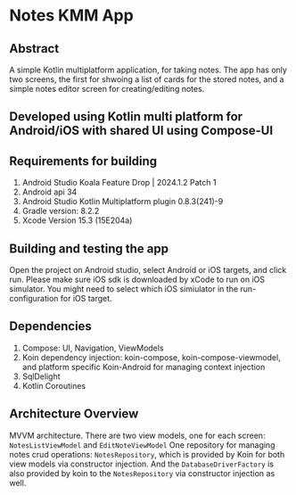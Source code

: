 # Notes KMM App

## Abstract
A simple Kotlin multiplatform application, for taking notes.
The app has only two screens, the first for shwoing a list of cards for the stored notes, and a simple notes editor screen for creating/editing notes.

## Developed using Kotlin multi platform for Android/iOS with shared UI using Compose-UI

## Requirements for building
1. Android Studio Koala Feature Drop | 2024.1.2 Patch 1
2. Android api 34
4. Android Studio Kotlin Multiplatform plugin 0.8.3(241)-9
5. Gradle version: 8.2.2
3. Xcode Version 15.3 (15E204a)

## Building and testing the app
Open the project on Android studio, select Android or iOS targets, and click run.
Please make sure iOS sdk is downloaded by xCode to run on iOS simulator.
You might need to select which iOS simiulator in the run-configuration for iOS target.

## Dependencies
1. Compose:
   UI, Navigation, ViewModels
2. Koin dependency injection:
  koin-compose, koin-compose-viewmodel, and platform specific Koin-Android for managing context injection
3. SqlDelight
4. Kotlin Coroutines

## Architecture Overview
MVVM architecture. There are two view models, one for each screen: `NotesListViewModel` and `EditNoteViewModel`
One repository for managing notes crud operations: `NotesRepository`, which is provided by Koin for both view models via constructor injection.
And the `DatabaseDriverFactory` is also provided by koin to the `NotesRepository` via constructor injection as well.
